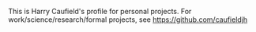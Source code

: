 This is Harry Caufield's profile for personal projects.
For work/science/research/formal projects, see https://github.com/caufieldjh

<!---
caufieldjh-in-space/caufieldjh-in-space is a ✨ special ✨ repository because its `README.md` (this file) appears on your GitHub profile.
You can click the Preview link to take a look at your changes.
--->
